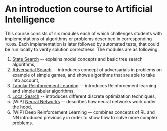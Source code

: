 # An introduction course to Artificial Intelligence

This course consists of six modules each of which challenges students with implementations of algorithms or problems described in corresponding `TODOS`. 
Each implementation is later followed by automated tests, that could be run locally to verify solution correctness.
The modules are as following:

1. [State Search](https://github.com/aI-lab-glider/ai-course-state-space-search) -- explains model concepts and basic tree search algorithms,
2. [Adversarial Search](https://github.com/aI-lab-glider/ai-course-games-tree-search) -- introduces concept of adversarials in problems on example of simple games, and shows algorithms that are able to take into account,
3. [Tabular Reinforcement Learning](https://github.com/aI-lab-glider/ai-course-rl) -- introduces Reinforcement learning and simple tabular algorithms,
4. [Local Search](https://github.com/aI-lab-glider/ai-course-local-search-solver) -- introduces different discrete optimization techniques,
5. [WIP] [Neural Networks](https://github.com/aI-lab-glider/ai-course-neural-nets) -- describes how neural networks work under the hood,
6. [WIP] Deep Reinforcement Learning -- combines concepts of RL and NN introduced previously in order to show how to solve more complex problems.
